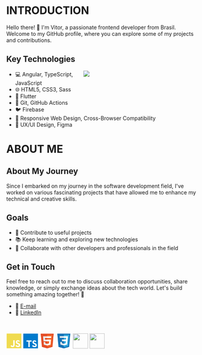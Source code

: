 # INTRODUCTION

Hello there! 👋 I'm Vitor, a passionate frontend developer from Brasil. Welcome to my GitHub profile, where you can explore some of my projects and contributions.

## Key Technologies

<img src="https://cdn.dribbble.com/users/603800/screenshots/4569474/dribbble-code.gif" width="300px" align="right">

- 💻 Angular, TypeScript, JavaScript
- 🌐 HTML5, CSS3, Sass
- 📱 Flutter
- 🚀 Git, GitHub Actions
- 🐦 Firebase
- 🧠 Responsive Web Design, Cross-Browser Compatibility
- 🎨 UX/UI Design, Figma

# ABOUT ME

## About My Journey

Since I embarked on my journey in the software development field, I've worked on various fascinating projects that have allowed me to enhance my technical and creative skills.

## Goals

- 🚀 Contribute to useful projects
- 📚 Keep learning and exploring new technologies
- 👥 Collaborate with other developers and professionals in the field

## Get in Touch

Feel free to reach out to me to discuss collaboration opportunities, share knowledge, or simply exchange ideas about the tech world. Let's build something amazing together! 🌟

- 📧 <a href="mailto:vitor.hugo.cq@live.com" target="_blank">E-mail</a>
- 💼 <a href="https://www.linkedin.com/in/vitorhcoelho/" target="_blank">LinkedIn</a>

##
<div style="display: inline_block"><br>
  <img align="center" height="40" width="40" src="https://raw.githubusercontent.com/devicons/devicon/master/icons/javascript/javascript-plain.svg"/>
  <img align="center" height="40" width="40" src="https://raw.githubusercontent.com/devicons/devicon/master/icons/typescript/typescript-plain.svg"/>
  <img align="center" height="40" width="40" src="https://raw.githubusercontent.com/devicons/devicon/master/icons/html5/html5-original.svg"/>
  <img align="center" height="40" width="40" src="https://raw.githubusercontent.com/devicons/devicon/master/icons/css3/css3-original.svg"/>
  <img align="center" height="40" width="40" src="https://cdn.jsdelivr.net/gh/devicons/devicon/icons/flutter/flutter-original.svg"/>
  <img align="center" height="40" width="40" src="https://cdn.jsdelivr.net/gh/devicons/devicon/icons/angularjs/angularjs-original.svg"/>
</div>
